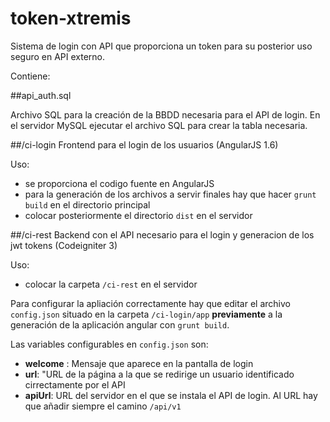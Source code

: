# token-xtremis
Sistema de login con API que proporciona un token para su posterior uso seguro en API externo.

Contiene:

##api_auth.sql

Archivo SQL para la creación de la BBDD necesaria para el API de  login.
En el servidor MySQL ejecutar el archivo SQL para crear la tabla necesaria.

##/ci-login
Frontend para el login de los usuarios (AngularJS 1.6)

Uso:

* se proporciona el codigo fuente en AngularJS
* para la generación de los archivos a servir finales hay que hacer `grunt build` en el directorio principal
* colocar posteriormente el directorio `dist` en el servidor


##/ci-rest
Backend con el API necesario para el login y generacion de los jwt tokens (Codeigniter 3)

Uso:

* colocar la carpeta `/ci-rest` en el servidor



Para configurar la apliación correctamente hay que editar el archivo `config.json` situado en la carpeta `/ci-login/app` **previamente** a la generación de la aplicación angular con `grunt build`.



Las variables configurables en `config.json` son:

* **welcome** :  Mensaje que aparece en la pantalla de login
* **url**: "URL de la página a la que se redirige un usuario identificado cirrectamente por el API
* **apiUrl**: URL del servidor en el que se instala el API de login. Al URL hay que añadir siempre el camino `/api/v1`

